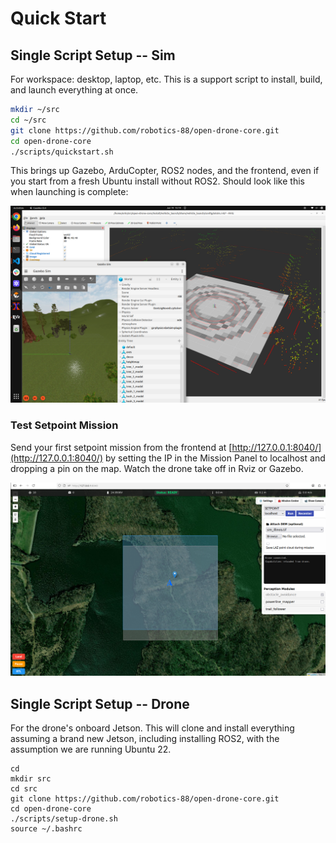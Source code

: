 # Quick Start

## Single Script Setup -- Sim

For workspace: desktop, laptop, etc. This is a support script to install, build, and launch everything at once.

```bash
mkdir ~/src
cd ~/src
git clone https://github.com/robotics-88/open-drone-core.git
cd open-drone-core
./scripts/quickstart.sh
```

This brings up Gazebo, ArduCopter, ROS2 nodes, and the frontend, even if you start from a fresh Ubuntu install without ROS2. Should look like this when launching is complete:

![Quickstart Complete](images/quickstart.png)

### Test Setpoint Mission

Send your first setpoint mission from the frontend at [http://127.0.0.1:8040/](http://127.0.0.1:8040/) by setting the IP in the Mission Panel to localhost and dropping a pin on the map. Watch the drone take off in Rviz or Gazebo.

![Setpoint Mission](images/setpoint-mission.png)

## Single Script Setup -- Drone

For the drone's onboard Jetson. This will clone and install everything assuming a brand new Jetson, including installing ROS2, with the assumption we are running Ubuntu 22.
```
cd
mkdir src
cd src
git clone https://github.com/robotics-88/open-drone-core.git
cd open-drone-core
./scripts/setup-drone.sh
source ~/.bashrc
```